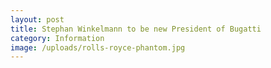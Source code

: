 ```yaml
---
layout: post
title: Stephan Winkelmann to be new President of Bugatti
category: Information
image: /uploads/rolls-royce-phantom.jpg
---
```

